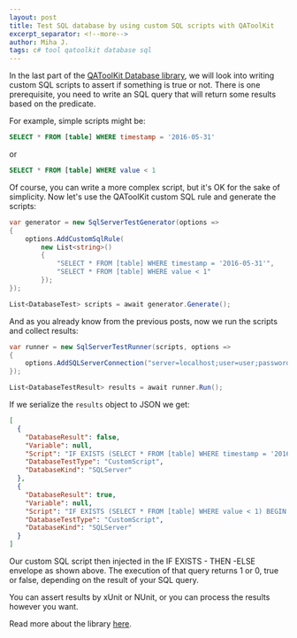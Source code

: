 ```yaml
---
layout: post
title: Test SQL database by using custom SQL scripts with QAToolKit
excerpt_separator: <!--more-->
author: Miha J.
tags: c# tool qatoolkit database sql
---
```

<!--more-->
In the last part of the [QAToolKit Database library](https://github.com/qatoolkit/qatoolkit-engine-database-net), we will look into writing custom SQL scripts to assert if something is true or not. There is one prerequisite, you need to write an SQL query that will return some results based on the predicate.

For example, simple scripts might be:

```sql
SELECT * FROM [table] WHERE timestamp = '2016-05-31'
```

or

```sql
SELECT * FROM [table] WHERE value < 1
```

Of course, you can write a more complex script, but it's OK for the sake of simplicity. Now let's use the QAToolKit custom SQL rule and generate the scripts:

```csharp
var generator = new SqlServerTestGenerator(options =>
{
    options.AddCustomSqlRule(
        new List<string>()
        {
            "SELECT * FROM [table] WHERE timestamp = '2016-05-31'",
            "SELECT * FROM [table] WHERE value < 1"
        });
});

List<DatabaseTest> scripts = await generator.Generate();
```

And as you already know from the previous posts, now we run the scripts and collect results:

```csharp
var runner = new SqlServerTestRunner(scripts, options =>
{
    options.AddSQLServerConnection("server=localhost;user=user;password=mypassword;Initial Catalog=myDatabase");
});

List<DatabaseTestResult> results = await runner.Run();
```

If we serialize the `results` object to JSON we get:

```json
[
  {
    "DatabaseResult": false,
    "Variable": null,
    "Script": "IF EXISTS (SELECT * FROM [table] WHERE timestamp = '2016-05-31') BEGIN Select 1 END ELSE BEGIN Select 0 END;",
    "DatabaseTestType": "CustomScript",
    "DatabaseKind": "SQLServer"
  },
  {
    "DatabaseResult": true,
    "Variable": null,
    "Script": "IF EXISTS (SELECT * FROM [table] WHERE value < 1) BEGIN Select 1 END ELSE BEGIN Select 0 END;",
    "DatabaseTestType": "CustomScript",
    "DatabaseKind": "SQLServer"
  }
]
```

Our custom SQL script then injected in the IF EXISTS - THEN -ELSE envelope as shown above. The execution of that query returns 1 or 0, true or false, depending on the result of your SQL query.

You can assert results by xUnit or NUnit, or you can process the results however you want.

Read more about the library [here](https://github.com/qatoolkit/qatoolkit-engine-database-net).